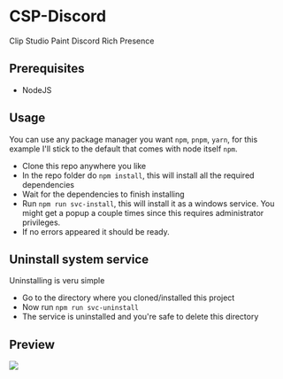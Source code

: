 # CSP-Discord
Clip Studio Paint Discord Rich Presence

## Prerequisites
- NodeJS

## Usage
You can use any package manager you want `npm`, `pnpm`, `yarn`, for this example I'll stick to the default that comes with node itself `npm`.

- Clone this repo anywhere you like
- In the repo folder do `npm install`, this will install all the required dependencies
- Wait for the dependencies to finish installing
- Run `npm run svc-install`, this will install it as a windows service. You might get a popup a couple times since this requires administrator privileges.
- If no errors appeared it should be ready.

## Uninstall system service
Uninstalling is veru simple
- Go to the directory where you cloned/installed this project
- Now run `npm run svc-uninstall`
- The service is uninstalled and you're safe to delete this directory

## Preview
<img src="https://kyra.vdbroek.dev/images/63f7e9585c5fb6119c0ad490/NibMc-z-g.png">
